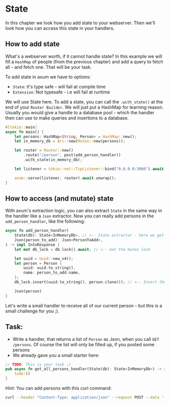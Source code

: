 # State

In this chapter we look how you add state to your webserver. Then we'll look how you
can access this state in your handlers.

## How to add state

What's a webserver worth, if it cannot handle state?
In this example we will fill a `HashMap` of people (from the previous chapter)
and add a query to fetch all - and fetch one. That will be your task.

To add state in axum we have to options:

- `State`: it's type safe - will fail at compile time
- `Extension`: Not typesafe - i.e will fail at runtime

We will use State here. To add a state, you can call the `.with_state()` at the
end of your `Router Builder`. We will just put a HashMap for learning reason. Usually you would
give a handle to a database pool - which the handler then can use to
make queries and insertions to a database.

```rust
#[tokio::main]
async fn main() {
    let persons: HashMap<String, Person> = HashMap::new();
    let in_memory_db = Arc::new(Mutex::new(persons));

    let router = Router::new()
        .route("/person", post(add_person_handler))
        .with_state(in_memory_db);

    let listener = tokio::net::TcpListener::bind("0.0.0.0:3000").await.unwrap();

    axum::serve(listener, router).await.unwrap();
}
```

## How to access (and mutate) state

With axum's extraction logic, you can also extract `State` in the same way in the handler like a `Json` extractor.
Now you can really add persons in the `add_person_handler`, like the following:

```rust
async fn add_person_handler(
    State(db): State<InMemoryDb>, // <-- State extractor - here we get the state
    Json(person_to_add): Json<PersonToAdd>,
) -> impl IntoResponse {
    let mut db_lock = db.lock().await; // <-- Get the mutex lock

    let uuid = Uuid::new_v4();
    let person = Person {
        uuid: uuid.to_string(),
        name: person_to_add.name,
    };
    db_lock.insert(uuid.to_string(), person.clone()); // <-- Insert the person

    Json(person)
}
```

Let's write a small handler to receive all of our current person - but this is a small challenge for you ;).

## Task:

- Write a handler, that returns a list of `Person` as Json, when you call `GET /persons`. Of course the list
  will only be filled up, if you posted some persons
- We already gave you a small starter here:

```rust
// TODO: This is your task ;)
pub async fn get_all_persons_handler(State(db): State<InMemoryDb>) -> impl IntoResponse {
    todo!()
}
```

_Hint_: You can add persons with this curl command:

```sh
curl --header "Content-Type: application/json" --request POST --data '{"name":"Hans"}' http://localhost:3000/persons
```
